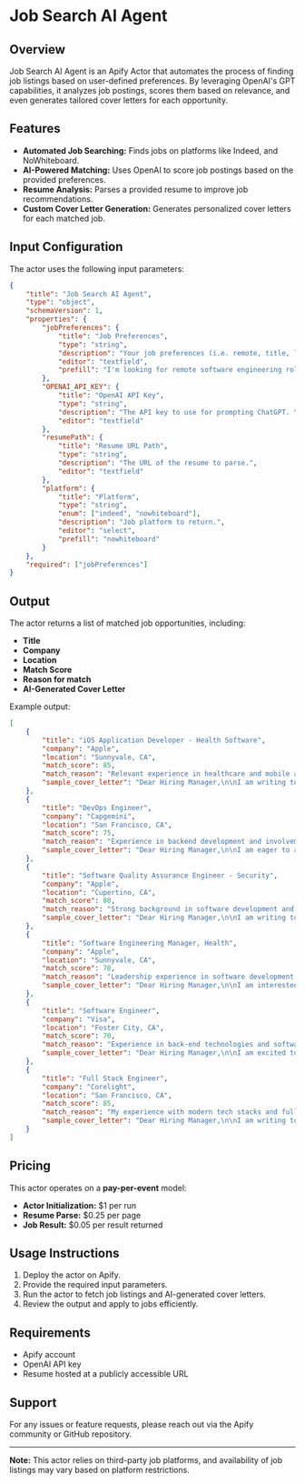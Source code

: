 # Job Search AI Agent

## Overview
Job Search AI Agent is an Apify Actor that automates the process of finding job listings based on user-defined preferences. By leveraging OpenAI's GPT capabilities, it analyzes job postings, scores them based on relevance, and even generates tailored cover letters for each opportunity.

## Features
- **Automated Job Searching:** Finds jobs on platforms like Indeed, and NoWhiteboard.
- **AI-Powered Matching:** Uses OpenAI to score job postings based on the provided preferences.
- **Resume Analysis:** Parses a provided resume to improve job recommendations.
- **Custom Cover Letter Generation:** Generates personalized cover letters for each matched job.

## Input Configuration
The actor uses the following input parameters:

```json
{
    "title": "Job Search AI Agent",
    "type": "object",
    "schemaVersion": 1,
    "properties": {
        "jobPreferences": {
            "title": "Job Preferences",
            "type": "string",
            "description": "Your job preferences (i.e. remote, title, location, etc.)",
            "editor": "textfield",
            "prefill": "I'm looking for remote software engineering roles in San Francisco, CA."
        },
        "OPENAI_API_KEY": {
            "title": "OpenAI API Key",
            "type": "string",
            "description": "The API key to use for prompting ChatGPT. You will be charged for usage if you don't supply your own API key.",
            "editor": "textfield"
        },
        "resumePath": {
            "title": "Resume URL Path",
            "type": "string",
            "description": "The URL of the resume to parse.",
            "editor": "textfield"
        },
        "platform": {
            "title": "Platform",
            "type": "string",
            "enum": ["indeed", "nowhiteboard"],
            "description": "Job platform to return.",
            "editor": "select",
            "prefill": "nowhiteboard"
        }
    },
    "required": ["jobPreferences"]
}
```

## Output
The actor returns a list of matched job opportunities, including:
- **Title**
- **Company**
- **Location**
- **Match Score**
- **Reason for match**
- **AI-Generated Cover Letter**

Example output:
```json
[
    {
        "title": "iOS Application Developer - Health Software",
        "company": "Apple",
        "location": "Sunnyvale, CA",
        "match_score": 85,
        "match_reason": "Relevant experience in healthcare and mobile app development aligns with the job requirements for health software development.",
        "sample_cover_letter": "Dear Hiring Manager,\n\nI am writing to express my interest in the iOS Application Developer position at Apple. With extensive experience in mobile application development and a passion for health technology, I am excited about the opportunity to contribute to Apple's Health team. My background in software engineering, coupled with my experience optimizing API responses, aligns perfectly with the requirements of this role. I look forward to the possibility of discussing how I can contribute to your innovative projects.\n\nSincerely,\nJosh Bishop"
    },
    {
        "title": "DevOps Engineer",
        "company": "Capgemini",
        "location": "San Francisco, CA",
        "match_score": 75,
        "match_reason": "Experience in backend development and involvement in continuous integration and delivery can contribute to DevOps responsibilities.",
        "sample_cover_letter": "Dear Hiring Manager,\n\nI am eager to apply for the DevOps Engineer role at Capgemini. My experience leading backend projects and improving operational workflows has equipped me with the skills necessary for this position. I thrive in environments where collaboration and problem-solving are key, and I am excited to bring my expertise to your team.\n\nBest regards,\nJosh Bishop"
    },
    {
        "title": "Software Quality Assurance Engineer - Security",
        "company": "Apple",
        "location": "Cupertino, CA",
        "match_score": 80,
        "match_reason": "Strong background in software development and testing practices matches the requirements for quality assurance roles focused on security.",
        "sample_cover_letter": "Dear Hiring Manager,\n\nI am writing to express my interest in the Software Quality Assurance Engineer position at Apple. With my background in backend development and my experience in ensuring the quality of complex software systems, I am well-prepared to contribute to your team. My focus on best practices in software engineering ensures that I can effectively help maintain the high standards associated with Apple's products.\n\nSincerely,\nJosh Bishop"
    },
    {
        "title": "Software Engineering Manager, Health",
        "company": "Apple",
        "location": "Sunnyvale, CA",
        "match_score": 78,
        "match_reason": "Leadership experience in software development aligns well with the managerial aspect of this role in the health sector.",
        "sample_cover_letter": "Dear Hiring Manager,\n\nI am interested in the Software Engineering Manager position at Apple. With my experience leading teams in high-stakes environments and my passion for health technology, I believe I would excel in this role. I look forward to the opportunity to leverage my skills to further enhance Apple's innovative health solutions.\n\nBest regards,\nJosh Bishop"
    },
    {
        "title": "Software Engineer",
        "company": "Visa",
        "location": "Foster City, CA",
        "match_score": 70,
        "match_reason": "Experience in back-end technologies and software development can contribute to Visa's payment technology projects.",
        "sample_cover_letter": "Dear Hiring Manager,\n\nI am excited to apply for the Software Engineer position at Visa. My extensive experience in software development, combined with my collaborative spirit, makes me a strong candidate for this role. I am eager to contribute to your team and help build innovative payment solutions.\n\nThank you,\nJosh Bishop"
    },
    {
        "title": "Full Stack Engineer",
        "company": "Corelight",
        "location": "San Francisco, CA",
        "match_score": 85,
        "match_reason": "My experience with modern tech stacks and full-cycle development makes me an ideal fit for this role in a cybersecurity context.",
        "sample_cover_letter": "Dear Hiring Manager,\n\nI am writing to express my enthusiasm for the Full Stack Engineer position at Corelight. With a strong foundation in both front-end and back-end development and a passion for cybersecurity, I am excited about the opportunity to contribute to your innovative team. I look forward to discussing how my skills and experiences align with your company's goals.\n\nWarm regards,\nJosh Bishop"
    }
]
```

## Pricing
This actor operates on a **pay-per-event** model:
- **Actor Initialization:** $1 per run
- **Resume Parse:** $0.25 per page
- **Job Result:** $0.05 per result returned

## Usage Instructions
1. Deploy the actor on Apify.
2. Provide the required input parameters.
3. Run the actor to fetch job listings and AI-generated cover letters.
4. Review the output and apply to jobs efficiently.

## Requirements
- Apify account
- OpenAI API key
- Resume hosted at a publicly accessible URL

## Support
For any issues or feature requests, please reach out via the Apify community or GitHub repository.

---
**Note:** This actor relies on third-party job platforms, and availability of job listings may vary based on platform restrictions.